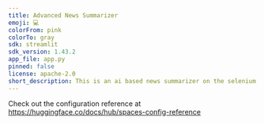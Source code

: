 ```yaml
---
title: Advanced News Summarizer
emoji: 💻
colorFrom: pink
colorTo: gray
sdk: streamlit
sdk_version: 1.43.2
app_file: app.py
pinned: false
license: apache-2.0
short_description: This is an ai based news summarizer on the selenium model.
---
```


Check out the configuration reference at https://huggingface.co/docs/hub/spaces-config-reference
